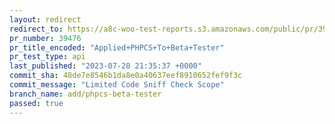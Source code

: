 ```yaml
---
layout: redirect
redirect_to: https://a8c-woo-test-reports.s3.amazonaws.com/public/pr/39476/api/index.html
pr_number: 39476
pr_title_encoded: "Applied+PHPCS+To+Beta+Tester"
pr_test_type: api
last_published: "2023-07-28 21:35:37 +0000"
commit_sha: 48de7e8546b1da8e0a40637eef8910652fef9f3c
commit_message: "Limited Code Sniff Check Scope"
branch_name: add/phpcs-beta-tester
passed: true
---
```

